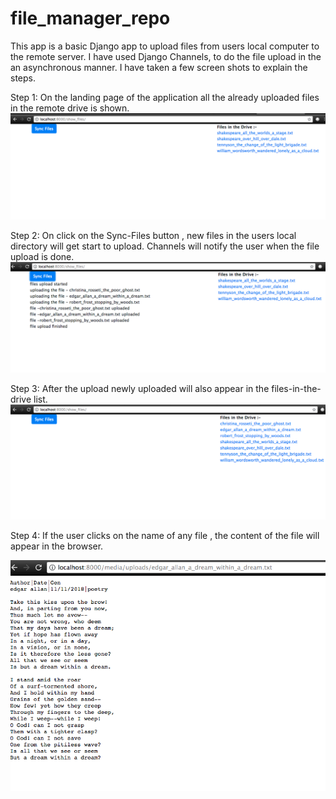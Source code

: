 # file_manager_repo
This app is a basic Django app to upload files from users local computer to the remote server.
I have used Django Channels, to do the file upload in the an asynchronous manner.
I have taken a few screen shots to explain the steps.

Step 1: On the landing page of the application all the already uploaded files in the remote drive is shown.
![Alt text](screenshots/files_in_the_drive_before_upload.png)

Step 2: On click on the Sync-Files button , new files in the users local directory will get start to upload.
Channels will notify the user when the file upload is done.
![Alt text](screenshots/upload_status.png)

Step 3: After the upload newly uploaded will also appear in the files-in-the-drive list.
![Alt text](screenshots/files_in_the_drive_after_upload.png)

Step 4: If the user clicks on the name of any file , the content of the file will appear in the browser.

![Alt text](screenshots/file_contents.png)
